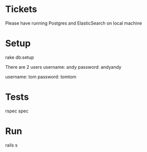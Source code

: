 Tickets
=======

Please have running Postgres and ElasticSearch on local machine

Setup
=====
rake db:setup

There are 2 users
username: andy
password: andyandy

username: tom
password: tomtom

Tests
=====
rspec spec

Run
===
rails s
